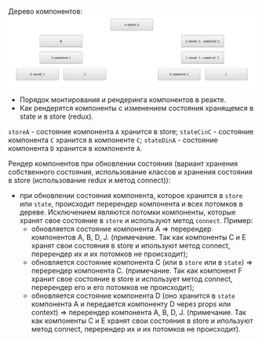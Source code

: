 Дерево компонентов:
![components](./img/components.png)

* Порядок монтирования и рендеринга компонентов в реакте.
* Как рендерятся компоненты с изменением состояния хранящемся в state и в store (redux).

`storeA` - состояние компонента `А` хранится в store;
`stateCinC` - состояние компонента `C` хранится в компоненте `C`;
`stateDinA` - состояние компонента `D` хранится в компоненте `A`.

Рендер компонентов при обновлении состояния (вариант хранения собственного состояния, использование классов и хранения состояния в store (использование redux и метод connect)):

* при обновлении состояния компонента, которое хранится в `store` или `state`, происходит перерендер компонента и всех потомков в дереве. Исключением являются потомки компоненты, которые хранят свое состояние в `store` и используют метод `connect`. Пример:
  * обновляется состояние компонента А => перерендер компонентов A, B, D, J. (примечание. Так как компоненты C и E хранят свои состояния в store и ипользуют метод connect, перерендер их и их потомков не происходит);
  * обновляется состояние компонента C (или в `store` или в `state`) => перерендер компонента C. (примечание. Так как компонент F хранит свое состояние в store и использует метод connect, перерендер его и его потомков не происходит);
  * обновляется состояние компонента D (оно хранится в `state` компонента A и передается компоненту D через props или context) => перерендер компонента A, B, D, J. (примечание. Так как компоненты C и E хранят свои состояния в store и ипользуют метод connect, перерендер их и их потомков не происходит).
